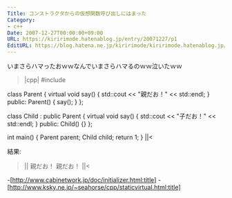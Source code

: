 ```yaml
---
Title: コンストラクタからの仮想関数呼び出しにはまった
Category:
- c++
Date: 2007-12-27T00:00:00+09:00
URL: https://kiririmode.hatenablog.jp/entry/20071227/p1
EditURL: https://blog.hatena.ne.jp/kiririmode/kiririmode.hatenablog.jp/atom/entry/8454420450078215821
---
```



いまさらハマったおｗｗなんでいまさらハマるのｗｗ泣いたｗｗ
>|cpp|
#include <iostream>

class Parent {
    virtual void say() { std::cout << "親だお！" << std::endl; }
public:
    Parent() { say(); }
};

class Child : public Parent {
    virtual void say() { std::cout << "子だお！" << std::endl; }
public:
    Child() {}
};

int main() {
    Parent parent;
    Child child;
    return 1;
}
||<

結果:
>||
親だお！
親だお！
||<

-[http://www.cabinetwork.jp/doc/initializer.html:title]
-[http://www.ksky.ne.jp/~seahorse/cpp/staticvirtual.html:title]
